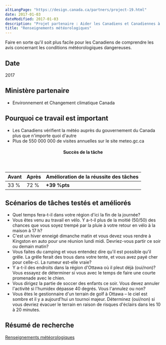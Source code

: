 ```yaml
---
altLangPage: "https://design.canada.ca/partners/project-19.html"
date: 2017-01-03
dateModified: 2017-01-03
description: "Projet partenaire : Aider les Canadiens et Canadiennes à comprendre les avis relatifs aux conditions météorologiques dangereuses. Date : Juillet 2017"
title: "Renseignements météorologiques"
---
```

<p>Faire en sorte qu'il soit plus facile pour les Canadiens de comprendre les avis concernant les conditions météorologiques dangereuses.</p>
<h2>Date</h2>
<p>2017</p>
<h2>Ministère partenaire</h2>
<ul>
  <li>Environnement et Changement climatique Canada</li>
</ul>
<h2>Pourquoi ce travail est important</h2>
<ul>
  <li>Les Canadiens vérifient la météo auprès du gouvernement du Canada plus que n'importe quoi d'autre</li>
  <li>Plus de 550&nbsp;000&nbsp;000 de visites annuelles sur le site meteo.gc.ca</li>
</ul>
<div class="row mrgn-tp-lg mrgn-bttm-lg">
  <div class="col-md-8">
    <div class="panel panel-success">
      <header class="panel-heading">
        <h4 class="panel-title text-center">Succès de la tâche</h4>
      </header>
      <table class="table">
        <thead>
          <tr style="">
            <th scope="col" class="col-md-3">Avant</th>
            <th scope="col" class="col-md-3">Après</th>
            <th scope="col" class="col-md-6">Amélioration de la réussite des tâches</th>
          </tr>
        </thead>
        <tbody>
          <tr>
            <td class="table-smnum">33&nbsp;%</td>
            <td class="table-smnum">72&nbsp;%</td>
            <td class="table-smnum"><span class="text-success"><strong>+39&nbsp;%pts</strong></span></td>
          </tr>
        </tbody>
      </table>
    </div>
  </div>
</div>
<h2>Scénarios de tâches testés et améliorés</h2>
<ul class="lst-spcd">
  <li>Quel temps fera-t-il dans votre région d'ici la fin de la journée?</li>
  <li>Vous êtes venu au travail en vélo. Y a-t-il plus de la moitié (50/50) des chances que vous soyez trempé par la pluie à votre retour en vélo à la maison à 17 h?</li>
  <li>C'est un hiver enneigé dimanche matin et vous devez vous rendre à Kingston en auto pour une réunion lundi midi. Devriez-vous partir ce soir ou demain matin?</li>
  <li>Vous faites du camping et vous entendez dire qu'il est possible qu'il grêle. La grêle ferait des trous dans votre tente, et vous avez payé cher pour celle-ci. La rumeur est-elle vraie?</li>
  <li>Y a-t-il des endroits dans la région d'Ottawa où il pleut déjà (oui/non)? Vous essayez de déterminer si vous avec le temps de faire une courte promenade avec le chien.</li>
  <li>Vous dirigez la partie de soccer des enfants ce soir. Vous devez annuler l'activité si l'humidex dépasse 40 degrés. Vous l'annulez ou non?</li>
  <li>Vous êtes le gestionnaire d'un terrain de golf à Ottawa – le ciel est sombre et il y a aujourd'hui un tournoi majeur. Déterminez (oui/non) si vous devriez évacuer le terrain en raison de risques d'éclairs dans les 10 à 20 minutes.</li>
</ul>
<h2>Résumé de recherche</h2>
<p><a href="https://conception.canada.ca/resumes-recherche/meteo-resume-recherche.html">Renseignements météorologiques</a></p>
